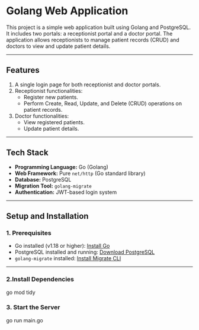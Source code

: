 # Golang Web Application

This project is a simple web application built using Golang and PostgreSQL. It includes two portals: a receptionist portal and a doctor portal. The application allows receptionists to manage patient records (CRUD) and doctors to view and update patient details.

---

## **Features**
1. A single login page for both receptionist and doctor portals.
2. Receptionist functionalities:
   - Register new patients.
   - Perform Create, Read, Update, and Delete (CRUD) operations on patient records.
3. Doctor functionalities:
   - View registered patients.
   - Update patient details.

---

## **Tech Stack**
- **Programming Language:** Go (Golang)
- **Web Framework:** Pure `net/http` (Go standard library)
- **Database:** PostgreSQL
- **Migration Tool:** `golang-migrate`
- **Authentication:** JWT-based login system

---

## **Setup and Installation**

### **1. Prerequisites**
- Go installed (v1.18 or higher): [Install Go](https://go.dev/dl/)
- PostgreSQL installed and running: [Download PostgreSQL](https://www.postgresql.org/download/)
- `golang-migrate` installed: [Install Migrate CLI](https://github.com/golang-migrate/migrate)

---

### **2.Install Dependencies**
go mod tidy

### **3. Start the Server**
go run main.go
